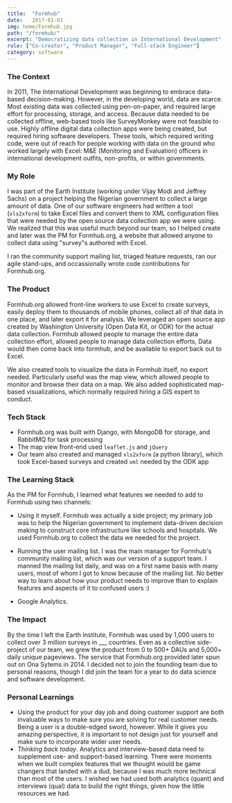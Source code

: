 ```yaml
---
title:  "Formhub"
date:   2017-01-01
img: home/Formhub.jpg
path: "/formhub/"
excerpt: "Democratizing data collection in International Development"
role: ["Co-creator", "Product Manager", "Full-stack Engineer"]
category: software
---
```


### The Context

In 2011, The International Development was beginning to embrace data-based decision-making. However, in the developing world, data are scarce. Most existing data was collected using pen-on-paper, and required large effort for processing, storage, and access. Because data needed to be collected offline, web-based tools like SurveyMonkey were not feasible to use. Highly offline digital data collection apps were being created, but required hiring software developers. These tools, which required writing code, were out of reach for people working with data on the ground who worked largely with Excel: M&E (Monitoring and Evaluation) officers in international development outfits, non-profits, or within governments.

### My Role

I was part of the Earth Institute (working under Vijay Modi and Jeffrey Sachs) on a project helping the Nigerian government to collect a large amount of data. One of our software engineers had written a tool (`xls2xform`) to take Excel files and convert them to XML configuration files that were needed by the open source data collection app we were using. We realized that this was useful much beyond our team, so I helped create and later was the PM for Formhub.org, a website that allowed anyone to collect data using "survey"s authored with Excel.

I ran the community support mailing list, triaged feature requests, ran our agile stand-ups, and occassionally wrote code contributions for Formhub.org.

### The Product

Formhub.org allowed front-line workers to use Excel to create surveys, easily deploy them to thousands of mobile phones, collect all of that data in one place, and later export it for analysis. We leveraged an open source app created by Washington University (Open Data Kit, or ODK) for the actual data collection. Formhub allowed people to manage the entire data collection effort, allowed people to manage data collection efforts, Data would then come back into formhub, and be available to export back out to Excel.

We also created tools to visualize the data in Formhub itself, no export needed. Particularly useful was the map view, which allowed people to monitor and browse their data on a map. We also added sophisticated map-based visualizations, which normally required hiring a GIS expert to conduct.

### Tech Stack

  * Formhub.org was built with Django, with MongoDB for storage, and RabbitMQ for task processing
  * The map view front-end used `leaflet.js` and `jQuery`
  * Our team also created and managed `xls2xform` (a python library), which took Excel-based surveys and created `xml` needed by the ODK app

### The Learning Stack

As the PM for Formhub, I learned what features we needed to add to Formhub using two channels:
  
  * Using it myself. Formhub was actually a side project; my primary job was to help the Nigerian government to implement data-driven decision making to construct core infrastructure like schools and hospitals. We used Formhub.org to collect the data we needed for the project.
  
  * Running the user mailing list. I was the main manager for Formhub's community mailing list, which was our version of a support team. I manned the mailing list daily, and was on a first name basis with many users, most of whom I got to know because of the mailing list. No better way to learn about how your product needs to improve than to explain features and aspects of it to confused users :)
  
  * Google Analytics.
  
### The Impact

By the time I left the Earth Institute, Formhub was used by 1,000 users to collect over 3 million surveys in ___ countries. Even as a collective side-project of our team, we grew the product from 0 to 500+ DAUs and 5,000+ daily unique pageviews. The service that Formhub.org provided later spun out on Ona Sytems in 2014. I decided not to join the founding team due to personal reasons, though I did join the team for a year to do data science and software development.



### Personal Learnings

 * Using the product for your day job and doing customer support are both invaluable ways to make sure you are solving for real customer needs. Being a user is a double-edged sword, however. While it gives you amazing perspective, it is important to not design just for yourself and make sure to incorporate wider user needs.
 * _Thinking back today_. Analytics and interview-based data need to supplement use- and support-based learning. There were moments when we built complex features that we thought would be game changers that landed with a dud, because I was much more technical than most of the users. I wished we had used both analytics (quant) and interviews (qual) data to build the right things, given how the little resources we had.